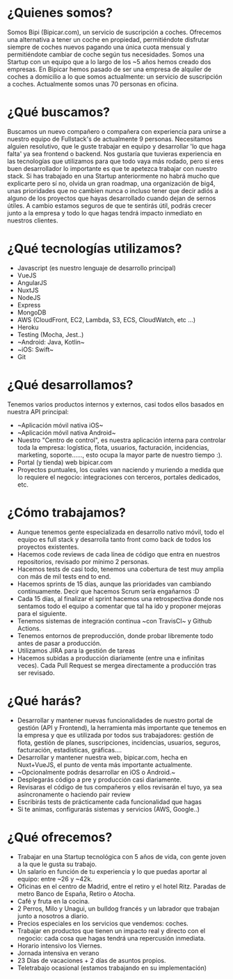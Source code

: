 # ¿Quienes somos?

Somos Bipi (Bipicar.com), un servicio de suscripción a coches. Ofrecemos una alternativa a tener un coche en propiedad, permitiéndote disfrutar siempre de coches nuevos pagando una única cuota mensual y permitiéndote cambiar de coche según tus necesidades. Somos una Startup con un equipo que a lo largo de los ~5 años hemos creado dos empresas. En Bipicar hemos pasado de ser una empresa de alquiler de coches a domicilio a lo que somos actualmente: un servicio de suscripción a coches. Actualmente somos unas 70 personas en oficina.

# ¿Qué buscamos?
Buscamos un nuevo compañero o compañera con experiencia para unirse a nuestro equipo de Fullstack's de actualmente 9 personas. Necesitamos alguien resolutivo, que le guste trabajar en equipo y desarrollar 'lo que haga falta' ya sea frontend o backend.
Nos gustaría que tuvieras experiencia en las tecnologías que utilizamos para que todo vaya más rodado, pero si eres buen desarrollador lo importante es que te apetezca trabajar con nuestro stack.
Si has trabajado en una Startup anteriormente no habrá mucho que explicarte pero sí no, olvida un gran roadmap, una organización de big4, unas prioridades que no cambien nunca o incluso tener que decir adiós a alguno de los proyectos que hayas desarrollado cuando dejan de sernos útiles. A cambio estamos seguros de que te sentirás útil, podrás crecer junto a la empresa y todo lo que hagas tendrá impacto inmediato en nuestros clientes.

# ¿Qué tecnologías utilizamos?

- Javascript (es nuestro lenguaje de desarrollo principal)
- VueJS
- AngularJS
- NuxtJS
- NodeJS
- Express
- MongoDB
- AWS (CloudFront, EC2, Lambda, S3, ECS, CloudWatch, etc ...)
- Heroku
- Testing (Mocha, Jest..)
- ~Android: Java, Kotlin~
- ~iOS: Swift~
- Git

# ¿Qué desarrollamos?

Tenemos varios productos internos y externos, casi todos ellos basados en nuestra API principal:

- ~Aplicación móvil nativa iOS~
- ~Aplicación móvil nativa Android~
- Nuestro "Centro de control", es nuestra aplicación interna para controlar toda la empresa: logística, flota, usuarios, facturación, incidencias, marketing, soporte......, esto ocupa la mayor parte de nuestro tiempo :).
- Portal (y tienda) web bipicar.com
- Proyectos puntuales, los cuales van naciendo y muriendo a medida que lo requiere el negocio: integraciones con terceros, portales dedicados, etc.

# ¿Cómo trabajamos?

- Aunque tenemos gente especializada en desarrollo nativo móvil, todo el equipo es full stack y desarrolla tanto front como back de todos los proyectos existentes.
- Hacemos code reviews de cada línea de código que entra en nuestros repositorios, revisado por mínimo 2 personas.
- Hacemos tests de casi todo, tenemos una cobertura de test muy amplia con más de mil tests end to end.
- Hacemos sprints de 15 días, aunque las prioridades van cambiando continuamente. Decir que hacemos Scrum sería engañarnos :D
- Cada 15 días, al finalizar el sprint hacemos una retrospectiva donde nos sentamos todo el equipo a comentar que tal ha ido y proponer mejoras para el siguiente.
- Tenemos sistemas de integración continua ~con TravisCI~ y Github Actions.
- Tenemos entornos de preproducción, donde probar libremente todo antes de pasar a producción.
- Utilizamos JIRA para la gestión de tareas
- Hacemos subidas a producción diariamente (entre una e infinitas veces). Cada Pull Request se mergea directamente a producción tras ser revisado.

# ¿Qué harás?
- Desarrollar y mantener nuevas funcionalidades de nuestro portal de gestión (API y Frontend), la herramienta más importante que tenemos en la empresa y que es utilizada por todos sus trabajadores: gestión de flota, gestión de planes, suscripciones, incidencias, usuarios, seguros, facturación, estadísticas, gráficas....
- Desarrollar y mantener nuestra web, bipicar.com, hecha en Nuxt+VueJS, el punto de venta más importante actualmente.
- ~Opcionalmente podrás desarrollar en iOS o Android.~
- Desplegarás código a pre y producción casi diariamente.
- Revisaras el código de tus compañeros y ellos revisarán el tuyo, ya sea asíncronamente o haciendo pair review
- Escribirás tests de prácticamente cada funcionalidad que hagas
- Si te animas, configurarás sistemas y servicios (AWS, Google..)

# ¿Qué ofrecemos?
- Trabajar en una Startup tecnológica con 5 años de vida, con gente joven a la que le gusta su trabajo.
- Un salario en función de tu experiencia y lo que puedas aportar al equipo: entre ~26 y ~42k.
- Oficinas en el centro de Madrid, entre el retiro y el hotel Ritz. Paradas de metro Banco de España, Retiro o Atocha.
- Café y fruta en la cocina.
- 2 Perros, Milo y Unagui, un bulldog francés y un labrador que trabajan junto a nosotros a diario.
- Precios especiales en los servicios que vendemos: coches.
- Trabajar en productos que tienen un impacto real y directo con el negocio: cada cosa que hagas tendrá una repercusión inmediata.
- Horario intensivo los Viernes.
- Jornada intensiva en verano
- 23 Días de vacaciones + 2 días de asuntos propios.
- Teletrabajo ocasional (estamos trabajando en su implementación)


